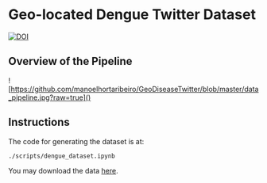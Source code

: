 # Geo-located Dengue Twitter Dataset
[![DOI](https://zenodo.org/badge/DOI/10.5281/zenodo.2541440.svg)](https://doi.org/10.5281/zenodo.2541440)

## Overview of the Pipeline

![https://github.com/manoelhortaribeiro/GeoDiseaseTwitter/blob/master/data_pipeline.jpg?raw=true]()

## Instructions

The code for generating the dataset is at:

``./scripts/dengue_dataset.ipynb``

You may download the data [here](https://doi.org/10.5281/zenodo.2541440).